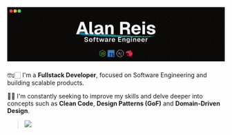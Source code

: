 ## ![](/cover.png)

🤓☝🏻 I'm a **Fullstack Developer**, focused on Software Engineering and building scalable products.

🧠🤖 I'm constantly seeking to improve my skills and delve deeper into concepts such as **Clean Code**, **Design Patterns (GoF)** and **Domain-Driven Design**.
> ![](https://skillicons.dev/icons?i=nodejs,ts,nestjs,next,jest,vitest,prisma,redis,react,tailwind,sass,express,bun,elysia,graphql,supabase,postgresql,mongo,python,aws,docker,githubactions,figma,photoshop,premiere)


